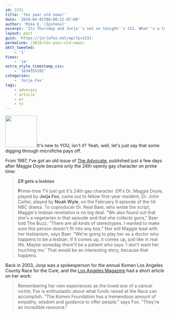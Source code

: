 ```yaml
---
id: 2331
title: 'Ten year old news!'
date: '2010-04-01T08:00:22-07:00'
author: 'Mika E. (Ipstenu)'
excerpt: 'Its Thursday and Jorja''s not on tonight''s CSI. What''s a fan to do?  How about reading The Advocate from 1997 and Los Angeles Magazine from 2003?'
layout: post
guid: 'https://jorjafox.net/wp/?p=2331'
permalink: /2010/ten-year-old-news/
aktt_tweeted:
    - '1'
Views:
    - '14'
astra_style_timestamp_css:
    - '1634355202'
categories:
    - 'Jorja Fox'
tags:
    - advocacy
    - article
    - er
    - tv
---
```


<a href="//static.jorjafox.net/wordpress/2010/03/MaggieDoyle.jpg"><img src="//static.jorjafox.net/wordpress/2010/03/MaggieDoyle-100x100.jpg" alt="" title="MaggieDoyle" width="100" height="100" class="alignleft size-thumbnail wp-image-2332" /></a>It's new to YOU, isn't it?  Yeah, well, let's just say that some digging through microfiche pays off.

From 1997, I've got an old issue of <a href="https://jorjafox.net/wiki/The_Advocate_%2818_March_1997%29">The Advocate</a>, published just a few days after Maggie Doyle became only the 24th openly gay character on prime time:
<blockquote><strong><em>ER</em> gets a lesbian</strong>

<strong>P</strong>rime-time TV just got it's 24th gay character. <em>ER</em>'s Dr. Maggie Doyle, played by <strong>Jorja Fox</strong>, came out to fellow first-year resident, Dr. John Carter, played by <strong>Noah Wyle</strong>, on the February 6 episode of the hit NBC drama.  To coproducer Dr. Neal Baer, who wrote the script, Maggie's lesbian revelation is no big deal.  "We also found out that she's a vegetarian in that episode and that she collects guns," Baer told The Buzz.  "There are all kinds of stereotypes. I wanted to make sure this person doesn't fit into any box."  Nor will Maggie lead with her lesbianism, says Baer.  "We're going to play her as a doctor who happens to be a lesbian.  If it comes up, it comes up, just like in real life.  Maybe someday there'll be a patient who says 'I don't want her touching me.'  That would be an interesting story, because that happens.</blockquote>

Back in 2003, Jorja was a spokesperson for the annual Komen Los Angeles County Race for the Cure, and the <a href="https://jorjafox.net/wiki/Los_Angeles_Magazine_%28October_2003%29">Los Angeles Magazine</a> had a short article on her work:
<blockquote>Remembering her own experiences as the loved one of a cancer victim, Fox is enthusiastic about what funds raised at the Race can accomplish.  "The Komen Foundation has a tremendous amount of empathy, wisdom and guidance to offer people," says Fox.  "They're an incredible resource."</blockquote>